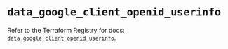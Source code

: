 # `data_google_client_openid_userinfo`

Refer to the Terraform Registry for docs: [`data_google_client_openid_userinfo`](https://registry.terraform.io/providers/hashicorp/google-beta/6.11.0/docs/data-sources/google_client_openid_userinfo).
